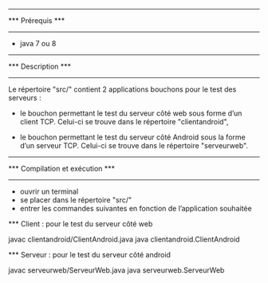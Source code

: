 *****************
*** Prérequis ***
*****************

- java 7 ou 8

*******************
*** Description ***
*******************

Le répertoire "src/" contient 2 applications bouchons pour le test des serveurs :

- le bouchon permettant le test du serveur côté web sous forme d’un client TCP.
  Celui-ci se trouve dans le répertoire "clientandroid",
	
- le bouchon permettant le test du serveur côté Android sous la forme d’un serveur TCP.
  Celui-ci se trouve dans le répertoire "serveurweb".

********************************
*** Compilation et exécution ***
********************************

- ouvrir un terminal
- se placer dans le répertoire "src/"
- entrer les commandes suivantes en fonction de l’application souhaitée

*** Client : pour le test du serveur côté web

javac clientandroid/ClientAndroid.java
java clientandroid.ClientAndroid

*** Serveur : pour le test du serveur côté android

javac serveurweb/ServeurWeb.java
java serveurweb.ServeurWeb
